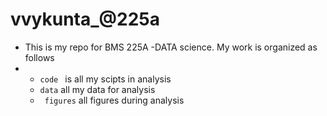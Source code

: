 # vvykunta_@225a

+ This is my repo for BMS 225A -DATA science. My work is organized as follows
+ - `code ` is all my scipts in analysis
  - `data` all my data for analysis
  - ` figures` all figures during analysis
